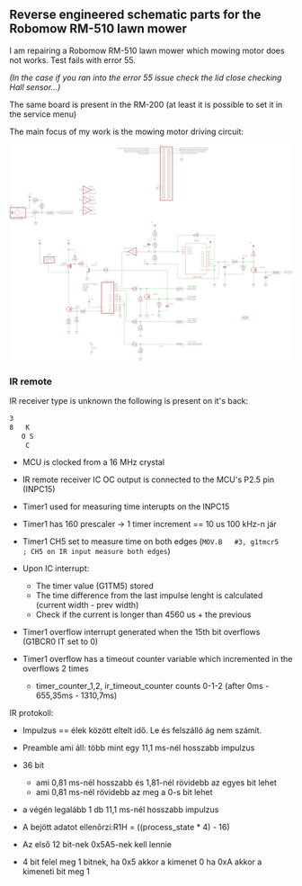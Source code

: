 ## Reverse engineered schematic parts for the Robomow RM-510 lawn mower 

I am repairing a Robomow RM-510 lawn mower which mowing motor does not works. Test fails with error 55.

*(In the case if you ran into the error 55 issue check the lid close checking Hall sensor...)*

The same board is present in the RM-200 (at least it is possible to set it in the service menu)

The main focus of my work is the mowing motor driving circuit:

![SCH](https://raw.githubusercontent.com/martonmiklos/robomow_rm_510_mainboard_schematic/master/Robomow_PCG5000G1.png)


### IR remote 


IR receiver type is unknown the following is present on it's back:

```
3    
8   K
   O S 
    C

```

* MCU is clocked from a 16 MHz crystal
* IR remote receiver IC OC output is connected to the MCU's P2.5 pin (INPC15)
* Timer1 used for measuring time interupts on the INPC15
* Timer1 has 160 prescaler -> 1 timer increment == 10 us 100 kHz-n jár
* Timer1 CH5 set to measure time on both edges (`MOV.B   #3, g1tmcr5     ; CH5 on IR input measure both edges`)
* Upon IC interrupt:
    * The timer value (G1TM5) stored 
    * The time difference from the last impulse lenght is calculated (current width - prev width)
    * Check if the current is longer than 4560 us + the previous

* Timer1 overflow interrupt generated when the 15th bit overflows (G1BCR0 IT set to 0)
* Timer1 overflow has a timeout counter variable which incremented in the overflows 2 times
    * timer_counter_1,2, ir_timeout_counter counts 0-1-2 (after 0ms - 655,35ms - 1310,7ms)

    
IR protokoll:
- Impulzus == élek között eltelt idő. Le és felszálló ág nem számít.
- Preamble ami áll: több mint egy 11,1 ms-nél hosszabb impulzus
- 36 bit
    - ami 0,81 ms-nél hosszabb és 1,81-nél rövidebb az egyes bit lehet
    - ami 0,81 ms-nél rövidebb az meg a 0-s bit lehet
- a végén legalább 1 db 11,1 ms-nél hosszabb impulzus

- A bejött adatot ellenőrzi:R1H = ((process_state * 4) - 16)
- Az első 12 bit-nek 0x5A5-nek kell lennie
- 4 bit felel meg 1 bitnek, ha 0x5 akkor a kimenet 0 ha 0xA akkor a kimeneti bit meg 1 
